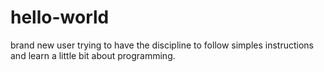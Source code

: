 # hello-world
brand new user trying to have the discipline to follow simples instructions and learn a little bit about programming.
